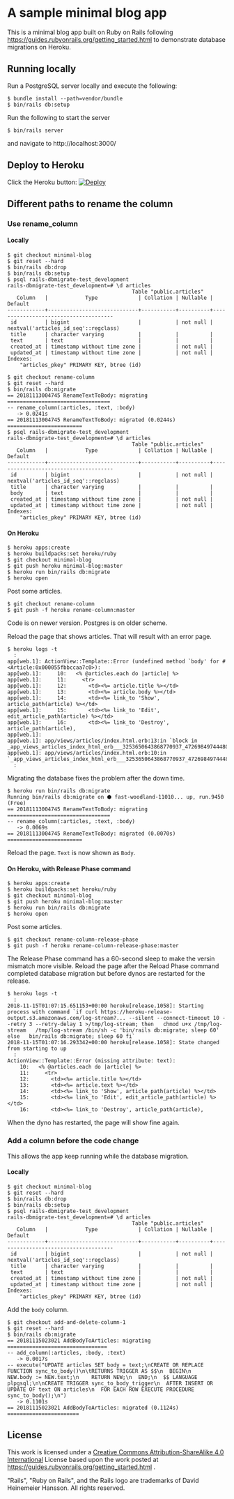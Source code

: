# A sample minimal blog app
This is a minimal blog app built on Ruby on Rails following https://guides.rubyonrails.org/getting_started.html to demonstrate database migrations on Heroku.

## Running locally
Run a PostgreSQL server locally and execute the following:

```
$ bundle install --path=vendor/bundle
$ bin/rails db:setup
```

Run the following to start the server

```
$ bin/rails server
```

and navigate to http://localhost:3000/

## Deploy to Heroku
Click the Heroku button:
[![Deploy](https://www.herokucdn.com/deploy/button.svg)](https://heroku.com/deploy)

## Different paths to rename the column
### Use rename_column
#### Locally

```
$ git checkout minimal-blog
$ git reset --hard
$ bin/rails db:drop
$ bin/rails db:setup
$ psql rails-dbmigrate-test_development
rails-dbmigrate-test_development=# \d articles
                                        Table "public.articles"
   Column   |            Type             | Collation | Nullable |               Default                
------------+-----------------------------+-----------+----------+--------------------------------------
 id         | bigint                      |           | not null | nextval('articles_id_seq'::regclass)
 title      | character varying           |           |          | 
 text       | text                        |           |          | 
 created_at | timestamp without time zone |           | not null | 
 updated_at | timestamp without time zone |           | not null | 
Indexes:
    "articles_pkey" PRIMARY KEY, btree (id)
```

```
$ git checkout rename-column
$ git reset --hard
$ bin/rails db:migrate
== 20181113004745 RenameTextToBody: migrating =================================
-- rename_column(:articles, :text, :body)
   -> 0.0241s
== 20181113004745 RenameTextToBody: migrated (0.0244s) ========================
$ psql rails-dbmigrate-test_development
rails-dbmigrate-test_development=# \d articles
                                        Table "public.articles"
   Column   |            Type             | Collation | Nullable |               Default                
------------+-----------------------------+-----------+----------+--------------------------------------
 id         | bigint                      |           | not null | nextval('articles_id_seq'::regclass)
 title      | character varying           |           |          | 
 body       | text                        |           |          | 
 created_at | timestamp without time zone |           | not null | 
 updated_at | timestamp without time zone |           | not null | 
Indexes:
    "articles_pkey" PRIMARY KEY, btree (id)
```

#### On Heroku
```
$ heroku apps:create
$ heroku buildpacks:set heroku/ruby
$ git checkout minimal-blog
$ git push heroku minimal-blog:master
$ heroku run bin/rails db:migrate
$ heroku open
```

Post some articles.

```
$ git checkout rename-column
$ git push -f heroku rename-column:master
```

Code is on newer version. Postgres is on older scheme.

Reload the page that shows articles. That will result with an error page.

```
$ heroku logs -t
  :
app[web.1]: ActionView::Template::Error (undefined method `body' for #<Article:0x000055fbbccaa7c0>):
app[web.1]:     10:   <% @articles.each do |article| %>
app[web.1]:     11:     <tr>
app[web.1]:     12:       <td><%= article.title %></td>
app[web.1]:     13:       <td><%= article.body %></td>
app[web.1]:     14:       <td><%= link_to 'Show', article_path(article) %></td>
app[web.1]:     15:       <td><%= link_to 'Edit', edit_article_path(article) %></td>
app[web.1]:     16:       <td><%= link_to 'Destroy', article_path(article),
app[web.1]:
app[web.1]: app/views/articles/index.html.erb:13:in `block in _app_views_articles_index_html_erb___3253650643868770937_47269849744480'
app[web.1]: app/views/articles/index.html.erb:10:in `_app_views_articles_index_html_erb___3253650643868770937_47269849744480'
  :
```

Migrating the database fixes the problem after the down time.

```
$ heroku run bin/rails db:migrate
Running bin/rails db:migrate on ⬢ fast-woodland-11010... up, run.9450 (Free)
== 20181113004745 RenameTextToBody: migrating =================================
-- rename_column(:articles, :text, :body)
   -> 0.0069s
== 20181113004745 RenameTextToBody: migrated (0.0070s) ========================
```

Reload the page. `Text` is now shown as `Body`.

#### On Heroku, with Release Phase command
```
$ heroku apps:create
$ heroku buildpacks:set heroku/ruby
$ git checkout minimal-blog
$ git push heroku minimal-blog:master
$ heroku run bin/rails db:migrate
$ heroku open
```

Post some articles.

```
$ git checkout rename-column-release-phase
$ git push -f heroku rename-column-release-phase:master
```

The Release Phase command has a 60-second sleep to make the versin mismatch more visible. Reload the page after the Reload Phase command completed database migration but before dynos are restarted for the release.

```
$ heroku logs -t
  :
2018-11-15T01:07:15.651153+00:00 heroku[release.1058]: Starting process with command `if curl https://heroku-release-output.s3.amazonaws.com/log-stream?... --silent --connect-timeout 10 --retry 3 --retry-delay 1 >/tmp/log-stream; then   chmod u+x /tmp/log-stream   /tmp/log-stream /bin/sh -c 'bin/rails db:migrate; sleep 60' else   bin/rails db:migrate; sleep 60 fi`
2018-11-15T01:07:16.293342+00:00 heroku[release.1058]: State changed from starting to up
  :
ActionView::Template::Error (missing attribute: text):
    10:   <% @articles.each do |article| %>
    11:     <tr>
    12:       <td><%= article.title %></td>
    13:       <td><%= article.text %></td>
    14:       <td><%= link_to 'Show', article_path(article) %></td>
    15:       <td><%= link_to 'Edit', edit_article_path(article) %></td>
    16:       <td><%= link_to 'Destroy', article_path(article),
```

When the dyno has restarted, the page will show fine again.

### Add a column before the code change
This allows the app keep running while the database migration.

#### Locally
```
$ git checkout minimal-blog
$ git reset --hard
$ bin/rails db:drop
$ bin/rails db:setup
$ psql rails-dbmigrate-test_development
rails-dbmigrate-test_development=# \d articles
                                        Table "public.articles"
   Column   |            Type             | Collation | Nullable |               Default                
------------+-----------------------------+-----------+----------+--------------------------------------
 id         | bigint                      |           | not null | nextval('articles_id_seq'::regclass)
 title      | character varying           |           |          | 
 text       | text                        |           |          | 
 created_at | timestamp without time zone |           | not null | 
 updated_at | timestamp without time zone |           | not null | 
Indexes:
    "articles_pkey" PRIMARY KEY, btree (id)
```

Add the `body` column.

```
$ git checkout add-and-delete-column-1
$ git reset --hard
$ bin/rails db:migrate
== 20181115023021 AddBodyToArticles: migrating ================================
-- add_column(:articles, :body, :text)
   -> 0.0017s
-- execute("UPDATE articles SET body = text;\nCREATE OR REPLACE FUNCTION sync_to_body()\n\tRETURNS TRIGGER AS $$\n  BEGIN\n    NEW.body := NEW.text;\n    RETURN NEW;\n  END;\n  $$ LANGUAGE plpgsql;\n\nCREATE TRIGGER sync_to_body_trigger\n  AFTER INSERT OR UPDATE OF text ON articles\n  FOR EACH ROW EXECUTE PROCEDURE sync_to_body();\n")
   -> 0.1101s
== 20181115023021 AddBodyToArticles: migrated (0.1124s) =======================
```

## License
This work is licensed under a <a href="https://creativecommons.org/licenses/by-sa/4.0/">Creative Commons Attribution-ShareAlike 4.0 International</a> License based upon the work posted at https://guides.rubyonrails.org/getting_started.html .

"Rails", "Ruby on Rails", and the Rails logo are trademarks of David Heinemeier Hansson. All rights reserved.
